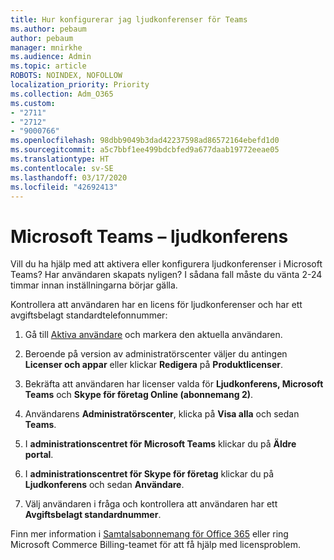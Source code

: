 ```yaml
---
title: Hur konfigurerar jag ljudkonferenser för Teams
ms.author: pebaum
author: pebaum
manager: mnirkhe
ms.audience: Admin
ms.topic: article
ROBOTS: NOINDEX, NOFOLLOW
localization_priority: Priority
ms.collection: Adm_O365
ms.custom:
- "2711"
- "2712"
- "9000766"
ms.openlocfilehash: 98dbb9049b3dad42237598ad86572164ebefd1d0
ms.sourcegitcommit: a5c7bbf1ee499bdcbfed9a677daab19772eeae05
ms.translationtype: HT
ms.contentlocale: sv-SE
ms.lasthandoff: 03/17/2020
ms.locfileid: "42692413"
---
```

# <a name="microsoft-teams--audio-conferencing"></a>Microsoft Teams – ljudkonferens

Vill du ha hjälp med att aktivera eller konfigurera ljudkonferenser i Microsoft Teams? Har användaren skapats nyligen?  I sådana fall måste du vänta 2-24 timmar innan inställningarna börjar gälla.    

Kontrollera att användaren har en licens för ljudkonferenser och har ett avgiftsbelagt standardtelefonnummer:

1. Gå till [Aktiva användare](https://admin.microsoft.com/Adminportal/Home?source=applauncher#/users) och markera den aktuella användaren.

2. Beroende på version av administratörscenter väljer du antingen **Licenser och appar** eller klickar **Redigera** på **Produktlicenser**.

3. Bekräfta att användaren har licenser valda för **Ljudkonferens, Microsoft Teams** och **Skype för företag Online (abonnemang 2)**.

4. Användarens **Administratörscenter**, klicka på **Visa alla** och sedan **Teams**.

5. I **administrationscentret för Microsoft Teams** klickar du på **Äldre portal**.

6. I **administrationscentret för Skype för företag** klickar du på **Ljudkonferens** och sedan **Användare**.

7. Välj användaren i fråga och kontrollera att användaren har ett **Avgiftsbelagt standardnummer**.

Finn mer information i [Samtalsabonnemang för Office 365](https://docs.microsoft.com/microsoftteams/calling-plans-for-office-365) eller ring Microsoft Commerce Billing-teamet för att få hjälp med licensproblem.
